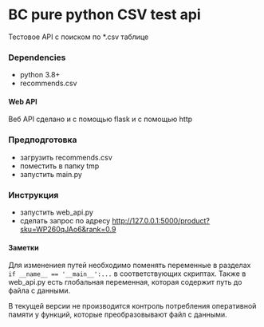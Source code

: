# BC pure python CSV test api
Тестовое API с поиском по *.csv таблице

### Dependencies
* python 3.8+
* recommends.csv

#### Web API
Веб API сделано и с помощью flask и с помощью http

### Предподготовка
* загрузить recommends.csv
* поместить в папку tmp
* запустить main.py

### Инструкция
* запустить web_api.py
* сделать запрос по адресу http://127.0.0.1:5000/product?sku=WP260qJAo6&rank=0.9

#### Заметки
Для изменениея путей необходимо поменять переменные
в разделах `if __name__ == '__main__':...` в
соответствующих скриптах. Также в web_api.py есть 
глобальная переменная, которая содержит путь до 
файла с данными.

В текущей версии не производится контроль
потребления оперативной памяти у функций, которые
преобразовывают файл с данными.
